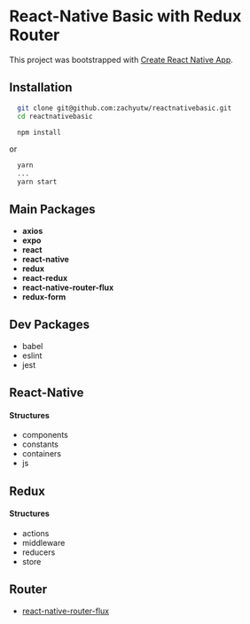 # React-Native Basic with Redux Router

This project was bootstrapped with [Create React Native App](https://github.com/react-community/create-react-native-app).

## Installation
``` bash
  git clone git@github.com:zachyutw/reactnativebasic.git
  cd reactnativebasic
```
```bash
  npm install
```
or
``` bash
  yarn
  ...
  yarn start
```


## Main Packages
- **axios**
- **expo**
- **react**
- **react-native**
- **redux**
- **react-redux**
- **react-native-router-flux**
- **redux-form**

## Dev Packages
- babel
- eslint
- jest


## React-Native
#### Structures
- components
- constants
- containers
- js
## Redux
#### Structures
- actions
- middleware
- reducers
- store
## Router
- [react-native-router-flux](https://github.com/aksonov/react-native-router-flux)
